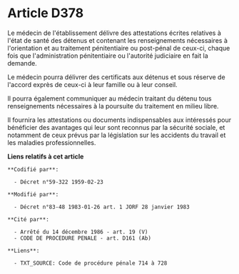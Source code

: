 # Article D378

Le médecin de l'établissement délivre des attestations écrites relatives à l'état de santé des détenus et contenant les
renseignements nécessaires à l'orientation et au traitement pénitentiaire ou post-pénal de ceux-ci, chaque fois que
l'administration pénitentiaire ou l'autorité judiciaire en fait la demande.

Le médecin pourra délivrer des certificats aux détenus et sous réserve de l'accord exprès de ceux-ci à leur famille ou à leur
conseil.

Il pourra également communiquer au médecin traitant du détenu tous renseignements nécessaires à la poursuite du traitement en
milieu libre.

Il fournira les attestations ou documents indispensables aux intéressés pour bénéficier des avantages qui leur sont reconnus
par la sécurité sociale, et notamment de ceux prévus par la législation sur les accidents du travail et les maladies
professionnelles.

**Liens relatifs à cet article**

	**Codifié par**:

	  - Décret n°59-322 1959-02-23

	**Modifié par**:

	  - Décret n°83-48 1983-01-26 art. 1 JORF 28 janvier 1983

	**Cité par**:

	  - Arrêté du 14 décembre 1986 - art. 19 (V)
	  - CODE DE PROCEDURE PENALE - art. D161 (Ab)

	**Liens**:

	  - TXT_SOURCE: Code de procédure pénale 714 à 728
